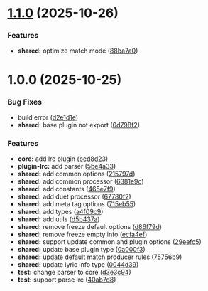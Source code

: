 # [1.1.0](https://github.com/folltoshe/music-lyric-kit/compare/v1.0.0...v1.1.0) (2025-10-26)


### Features

* **shared:** optimize match mode ([88ba7a0](https://github.com/folltoshe/music-lyric-kit/commit/88ba7a0bb15b7faa8ccf7e608a8c7fa0d6db0a8e))



# 1.0.0 (2025-10-25)


### Bug Fixes

* build error ([d2e1d1e](https://github.com/folltoshe/music-lyric-kit/commit/d2e1d1e3c529a9cb6f4f2ad4485c1ab693a4000f))
* **shared:** base plugin not export ([0d798f2](https://github.com/folltoshe/music-lyric-kit/commit/0d798f2c2ddb4d432dce60ee83bdf9aaad9ec373))


### Features

* **core:** add lrc plugin ([bed8d23](https://github.com/folltoshe/music-lyric-kit/commit/bed8d2316feefd2175840313efbea0e4d8c507c3))
* **plugin-lrc:** add parser ([5be4a33](https://github.com/folltoshe/music-lyric-kit/commit/5be4a33de5f01d942fdb6c9aed02be8c6ed9b366))
* **shared:** add common options ([215797d](https://github.com/folltoshe/music-lyric-kit/commit/215797d1389ab5b4cae38addd4330e8d94bce9fe))
* **shared:** add common processor ([6381e9c](https://github.com/folltoshe/music-lyric-kit/commit/6381e9c6e48df403a5bb58976b5e23ada2f3066d))
* **shared:** add constants ([465e7f9](https://github.com/folltoshe/music-lyric-kit/commit/465e7f9eb91646d612ba0a4547c0de1e61d04843))
* **shared:** add duet processor ([67780f2](https://github.com/folltoshe/music-lyric-kit/commit/67780f20b6039e392c677806ae5f67b0f70dec59))
* **shared:** add meta tag options ([715eb55](https://github.com/folltoshe/music-lyric-kit/commit/715eb55123787aa19a1ca64829448c91e4e6f10c))
* **shared:** add types ([a4f09c9](https://github.com/folltoshe/music-lyric-kit/commit/a4f09c9610ca8262e712afca59d837d7a7a87d54))
* **shared:** add utils ([d5b437a](https://github.com/folltoshe/music-lyric-kit/commit/d5b437a1d344c932356f7920c632af24ed3823f1))
* **shared:** remove freeze default options ([d86f79d](https://github.com/folltoshe/music-lyric-kit/commit/d86f79db51201bf6f27297677a13ad97cf923a7e))
* **shared:** remove freeze empty info ([ecfa4ef](https://github.com/folltoshe/music-lyric-kit/commit/ecfa4efb14848db381f466a028af571d7a390915))
* **shared:** support update common and plugin options ([29eefc5](https://github.com/folltoshe/music-lyric-kit/commit/29eefc562760811911b3567baeb2d3bdfcb9fbf0))
* **shared:** update base plugin type ([0a000f3](https://github.com/folltoshe/music-lyric-kit/commit/0a000f300f143d8c80613dc1bf44dd8fee9f13d7))
* **shared:** update default match producer rules ([75756b9](https://github.com/folltoshe/music-lyric-kit/commit/75756b9101df5d581b75886bb3dc90d8361fea18))
* **shared:** update lyric info type ([0044d39](https://github.com/folltoshe/music-lyric-kit/commit/0044d393b0cebb0d9246bddb7ac48983ac5e9fbc))
* **test:** change parser to core ([d3e3c94](https://github.com/folltoshe/music-lyric-kit/commit/d3e3c94e1d5c1b011077b3ffb541c4c062b335e8))
* **test:** support parse lrc ([40ab7d8](https://github.com/folltoshe/music-lyric-kit/commit/40ab7d867ae2e4bc8d0038f8bfe58c97ec8889a5))



